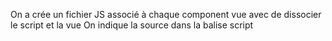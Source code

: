 On a crée un fichier JS associé à chaque component vue avec de dissocier le script et la vue
On indique la source dans la balise script